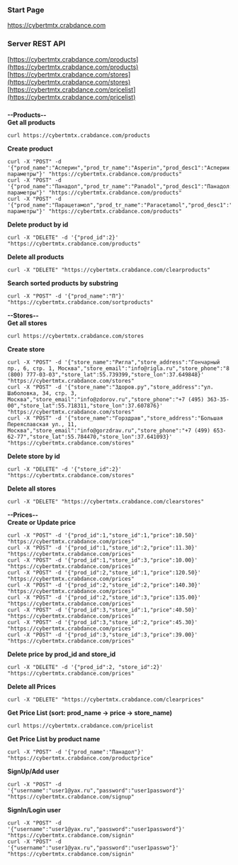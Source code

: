 ### Start Page
https://cybertmtx.crabdance.com
### Server REST API  
[https://cybertmtx.crabdance.com/products](https://cybertmtx.crabdance.com/products)  
[https://cybertmtx.crabdance.com/stores](https://cybertmtx.crabdance.com/stores)  
[https://cybertmtx.crabdance.com/pricelist](https://cybertmtx.crabdance.com/pricelist)  
###
**--Products--**  
**Get all products**
```
curl https://cybertmtx.crabdance.com/products
```
**Create product**
```
curl -X "POST" -d '{"prod_name":"Асперин","prod_tr_name":"Asperin","prod_desc1":"Асперин: параметры"}' "https://cybertmtx.crabdance.com/products"
curl -X "POST" -d '{"prod_name":"Панадол","prod_tr_name":"Panadol","prod_desc1":"Панадол: параметры"}' "https://cybertmtx.crabdance.com/products"
curl -X "POST" -d '{"prod_name":"Парацетамол","prod_tr_name":"Paracetamol","prod_desc1":"Парацетамол: параметры"}' "https://cybertmtx.crabdance.com/products"
```
**Delete product by id**
```
curl -X "DELETE" -d '{"prod_id":2}' "https://cybertmtx.crabdance.com/products"
```
**Delete all products**
```
curl -X "DELETE" "https://cybertmtx.crabdance.com/clearproducts"
```
**Search sorted products by substring**
```
curl -X "POST" -d '{"prod_name":"П"}' "https://cybertmtx.crabdance.com/sortproducts"
```
**--Stores--**  
**Get all stores**
```
curl https://cybertmtx.crabdance.com/stores
```
**Create store**
```
curl -X "POST" -d '{"store_name":"Ригла","store_address":"Гончарный пр., 6, стр. 1, Москва","store_email":"info@rigla.ru","store_phone":"8 (800) 777-03-03","store_lat":55.739399,"store_lon":37.649848}' "https://cybertmtx.crabdance.com/stores"
curl -X "POST" -d '{"store_name":"Здоров.ру","store_address":"ул. Шаболовка, 34, стр. 3, Москва","store_email":"info@zdorov.ru","store_phone":"+7 (495) 363-35-00","store_lat":55.718311,"store_lon":37.607876}' "https://cybertmtx.crabdance.com/stores"
curl -X "POST" -d '{"store_name":"Горздрав","store_address":"Большая Переяславская ул., 11, Москва","store_email":"info@gorzdrav.ru","store_phone":"+7 (499) 653-62-77","store_lat":55.784470,"store_lon":37.641093}' "https://cybertmtx.crabdance.com/stores"
```
**Delete store by id**
```
curl -X "DELETE" -d '{"store_id":2}' "https://cybertmtx.crabdance.com/stores"
```
**Delete all stores**
```
curl -X "DELETE" "https://cybertmtx.crabdance.com/clearstores"
```
**--Prices--**  
**Create or Update price**
```
curl -X "POST" -d '{"prod_id":1,"store_id":1,"price":10.50}' "https://cybertmtx.crabdance.com/prices"
curl -X "POST" -d '{"prod_id":1,"store_id":2,"price":11.30}' "https://cybertmtx.crabdance.com/prices"
curl -X "POST" -d '{"prod_id":1,"store_id":3,"price":10.00}' "https://cybertmtx.crabdance.com/prices"
curl -X "POST" -d '{"prod_id":2,"store_id":1,"price":120.50}' "https://cybertmtx.crabdance.com/prices"
curl -X "POST" -d '{"prod_id":2,"store_id":2,"price":140.30}' "https://cybertmtx.crabdance.com/prices"
curl -X "POST" -d '{"prod_id":2,"store_id":3,"price":135.00}' "https://cybertmtx.crabdance.com/prices"
curl -X "POST" -d '{"prod_id":3,"store_id":1,"price":40.50}' "https://cybertmtx.crabdance.com/prices"
curl -X "POST" -d '{"prod_id":3,"store_id":2,"price":45.30}' "https://cybertmtx.crabdance.com/prices"
curl -X "POST" -d '{"prod_id":3,"store_id":3,"price":39.00}' "https://cybertmtx.crabdance.com/prices"
```
**Delete price by prod_id and store_id**
```
curl -X "DELETE" -d '{"prod_id":2, "store_id":2}' "https://cybertmtx.crabdance.com/prices"
```
**Delete all Prices**
```
curl -X "DELETE" "https://cybertmtx.crabdance.com/clearprices"
```
**Get Price List (sort: prod_name -> price -> store_name)**
```
curl https://cybertmtx.crabdance.com/pricelist
```
**Get Price List by product name**
```
curl -X "POST" -d '{"prod_name":"Панадол"}' "https://cybertmtx.crabdance.com/productprice"
```
**SignUp/Add user**
```
curl -X "POST" -d '{"username":"user1@yax.ru","password":"user1password"}' "https://cybertmtx.crabdance.com/signup"
```
**SignIn/Login user**
```
curl -X "POST" -d '{"username":"user1@yax.ru","password":"user1password"}' "https://cybertmtx.crabdance.com/signin"
curl -X "POST" -d '{"username":"user1@yax.ru","password":"user1passwo"}' "https://cybertmtx.crabdance.com/signin"
```
